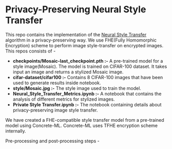 # Privacy-Preserving Neural Style Transfer 

This repo contains the implementation of the [Neural Style Transfer](https://arxiv.org/pdf/1508.06576) algorithm in a privacy-preserving way. We use FHE(Fully Homomorphic Encryption) scheme to perform image style-transfer on encrypted images. This repos consists of - 
* **checkpoints/Mosaic-last_checkpoint.pth :-** A pre-trained model for a style image(Mosaic). The model is trained on CIFAR-100 dataset. It takes input an image and returns a stylized Mosaic image.
* **cifar-dataset/cifar100 :-** Contains 8 CIFAR-100 images that have been used to generate results inside notebook.
* **style/Mosaic.jpg :-** The style image used to train the model.
* **Neural_Style_Transfer_Metrics.ipynb :-** A notebook that contains the analysis of different metrics for stylized images.
* **Private Style Transfer.ipynb :-** The notebook containing details about privacy-preserving image style transfer.

We have created a FHE-compatible style transfer model from a pre-trained model using Concrete-ML. Concrete-ML uses TFHE encryption scheme internally.

Pre-processing and post-processing steps - 
